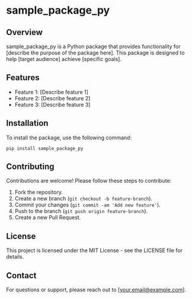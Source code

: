 # sample_package_py

## Overview

sample_package_py is a Python package that provides functionality for [describe the purpose of the package here]. This package is designed to help [target audience] achieve [specific goals].

## Features

- Feature 1: [Describe feature 1]
- Feature 2: [Describe feature 2]
- Feature 3: [Describe feature 3]

## Installation

To install the package, use the following command:

```
pip install sample_package_py
```

## Contributing

Contributions are welcome! Please follow these steps to contribute:

1. Fork the repository.
2. Create a new branch (`git checkout -b feature-branch`).
3. Commit your changes (`git commit -am 'Add new feature'`).
4. Push to the branch (`git push origin feature-branch`).
5. Create a new Pull Request.

## License

This project is licensed under the MIT License - see the LICENSE file for details.

## Contact

For questions or support, please reach out to [your.email@example.com].
